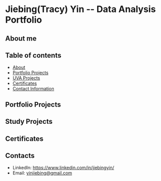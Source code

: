 # Jiebing(Tracy) Yin -- Data Analysis Portfolio

## About me

## Table of contents
- [About](##About-me)
- [Portfolio Projects](##Portfolio-Projects)
- [UVA Projects](##UVA-Projects)
- [Certificates](##Certificates)
- [Contact Information](##Contacts)

## Portfolio Projects

## Study Projects

## Certificates

## Contacts
- LinkedIn: https://www.linkedin.com/in/jiebingyin/
- Email: yinjiebing@gmail.com
